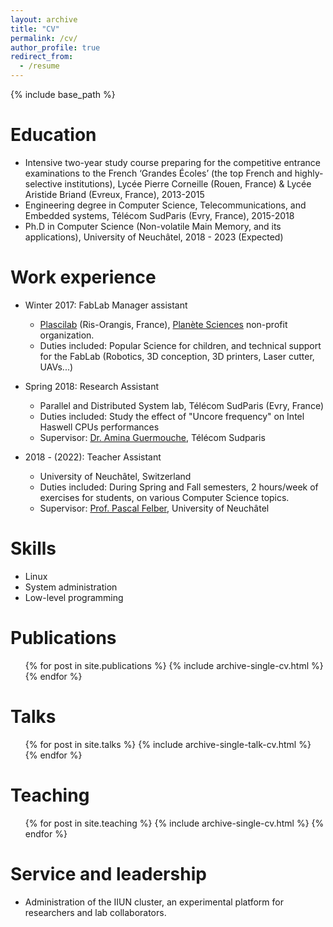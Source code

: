 ```yaml
---
layout: archive
title: "CV"
permalink: /cv/
author_profile: true
redirect_from:
  - /resume
---
```


{% include base_path %}



Education
======
* Intensive two-year study course preparing for the competitive entrance examinations to the French ‘Grandes Écoles’ (the top French and highly-selective institutions), Lycée Pierre Corneille (Rouen, France) & Lycée Aristide Briand (Evreux, France), 2013-2015
* Engineering degree in Computer Science, Telecommunications, and Embedded systems, Télécom SudParis (Evry, France), 2015-2018
* Ph.D in Computer Science (Non-volatile Main Memory, and its applications), University of Neuchâtel, 2018 - 2023 (Expected)

Work experience
====

* Winter 2017: FabLab Manager assistant
  * [Plascilab](https://www.plascilab.fr/) (Ris-Orangis, France), [Planète Sciences](https://www.planete-sciences.org) non-profit organization.
  * Duties included: Popular Science for children, and technical support for the FabLab (Robotics, 3D conception, 3D printers, Laser cutter, UAVs...) 


* Spring 2018: Research Assistant
  * Parallel and Distributed System lab, Télécom SudParis (Evry, France)
  * Duties included: Study the effect of "Uncore frequency" on Intel Haswell CPUs performances
  * Supervisor: [Dr. Amina Guermouche](https://guermouche.wp.imtbs-tsp.eu/), Télécom Sudparis
  
* 2018 - (2022): Teacher Assistant
  * University of Neuchâtel, Switzerland
  * Duties included: During Spring and Fall semesters, 2 hours/week of exercises for students, on various Computer Science topics.
  * Supervisor: [Prof. Pascal Felber](http://members.unine.ch/pascal.felber/index.html), University of Neuchâtel


Skills
======
* Linux
* System administration
* Low-level programming

Publications
======
  <ul>{% for post in site.publications %}
    {% include archive-single-cv.html %}
  {% endfor %}</ul>
  
Talks
======
  <ul>{% for post in site.talks %}
    {% include archive-single-talk-cv.html %}
  {% endfor %}</ul>
  
Teaching
======
  <ul>{% for post in site.teaching %}
    {% include archive-single-cv.html %}
  {% endfor %}</ul>
  
Service and leadership
======
* Administration of the IIUN cluster, an experimental platform for researchers and lab collaborators.
